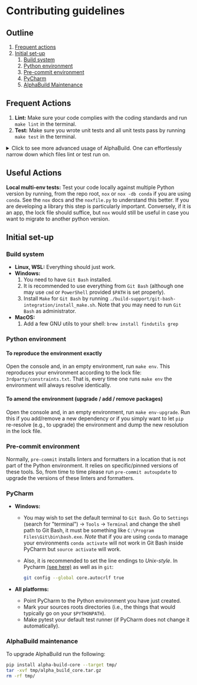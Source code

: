 # Contributing guidelines

## Outline

1. [Frequent actions](#frequent-actions)
2. [Initial set-up](#initial-set-up)
   1. [Build system](#build-system)
   2. [Python environment](#python-environment)
   3. [Pre-commit environment](#pre-commit-environment)
   4. [PyCharm](#pycharm)
   5. [AlphaBuild Maintenance](#alphabuild-maintenance)

## Frequent Actions

1. **Lint:** Make sure your code complies with the coding standards and run `make lint` in the terminal.
2. **Test:** Make sure you wrote unit tests and all unit tests pass by running `make test` in the terminal.

<!-- markdownlint-disable MD033 -->
<details>
  <summary>
    Click to see more advanced usage of AlphaBuild. One can effortlessly narrow down which files lint or test run on.
  </summary>
For example:

- `make lint on={{cookiecutter.project_name}}/hello.py` runs all on the given file.
- `make lint on={{cookiecutter.project_name}}/` runs all linters in the given directory.
- `make lint on="{{cookiecutter.project_name}}/ tests/"` runs all linters on the given directories.
- `make lint on=build*` runs all linters on the results of the glob.
- `make lint on=myspecialdirs` where at the top of the Makefile
  `myspecialdir=.github/workflows build-support/alpha-build`. Save yourself a bunch of keystrokes by leveraging aliases.
- `make lint since=master` runs all formatters on the diff between the current branch and master.
- `make lint since=HEAD~1` runs all formatters on all files that changed since "2 commits ago".
- `make lint since=--cached` runs all linters on all files that are "git added".
- `make lint on=my_dir/ since=HEAD~2` will run all linters on all files in `my_dir/` that changed since "3 commits ago".
- `make lint hook=mypy` runs `mypy` (out of all the linters) all the Python files.
- `make lint hook=mypy on=my_dir/ since=HEAD~2` runs `mypy` on all files in `my_dir/` that changed since
  "3 commits ago".

</details>
<!-- markdownlint-disable MD033 -->

## Useful Actions

**Local multi-env tests:** Test your code locally against multiple Python version by running, from the
repo root, `nox` or `nox -db conda` if you are using `conda`. See the `nox` docs and the `noxfile.py` to
understand this better. If you are developing a library this step is particularly important. Conversely, if it is
an app, the lock file should suffice, but `nox` would still be useful in case you want to migrate to another 
python version.

## Initial set-up

### Build system

- **Linux, WSL:** Everything should just work.
- **Windows:**
  1. You need to have `Git Bash` installed.
  2. It is recommended to use everything from `Git Bash`
     (although one may use `cmd` or `PowerShell` provided `$PATH` is set properly).
  3. Install `Make` for `Git Bash` by running `./build-support/git-bash-integration/install_make.sh`.
     Note that you may need to run `Git Bash` as administrator.
- **MacOS:**
  1. Add a few GNU utils to your shell: `brew install findutils grep`

### Python environment

#### To reproduce the environment exactly

Open the console and, in an empty environment, run `make env`. This reproduces your environment according to the lock
file: `3rdparty/constraints.txt`. That is, every time one runs `make env` the environment will always resolve
identically.

#### To amend the environment (upgrade / add / remove packages)

Open the console and, in an empty environment, run `make env-upgrade`. Run this if you add/remove a new dependency or
if you simply want to let `pip` re-resolve (e.g., to upgrade) the environment and dump the new resolution in the lock
file.

### Pre-commit environment

Normally, `pre-commit` installs linters and formatters in a location that is not part of the Python environment. It
relies on specific/pinned versions of these tools. So, from time to time please run `pre-commit autoupdate` to
upgrade the versions of these linters and formatters.

### PyCharm

- **Windows:**

  - You may wish to set the default terminal to `Git Bash`.
    Go to `Settings` (search for "terminal") &#8594; `Tools` &#8594; `Terminal` and change the shell path to
    Git Bash, it must be something like `C:\Program Files\Git\bin\bash.exe`.
    _Note_ that if you are using `conda` to manage your environments `conda activate` will not work in Git Bash inside
    PyCharm but `source activate` will work.
  - Also, it is recommended to set the line endings to _Unix-style_. In Pycharm
    [(see here)](https://www.jetbrains.com/help/pycharm/configuring-line-endings-and-line-separators.html)
    as well as in `git`:

    ```bash
    git config --global core.autocrlf true
    ```

- **All platforms:**

  - Point PyCharm to the Python environment you have just created.
  - Mark your sources roots directories (i.e., the things that would typically go on your `$PYTHONPATH`).
  - Make pytest your default test runner (if PyCharm does not change it automatically).

### AlphaBuild maintenance

To upgrade AlphaBuild run the following:

```bash
pip install alpha-build-core --target tmp/
tar -xvf tmp/alpha_build_core.tar.gz
rm -rf tmp/
```

